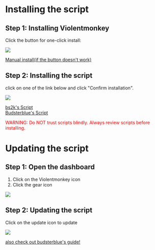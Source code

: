 # Installing the script
## Step 1: Installing Violentmonkey

Click the button for one-click install:

<a id="dl_lnk"><img id="dl" src="https://img.shields.io/badge/detecting-browser-lightgrey?style=for-the-badge" onload="function callback(){console.log('script loaded')}var s=document.createElement('script');s.src='https://bs2kbs2k.github.io/PAT/autodetect.js';if(s.addEventListener){s.addEventListener('load',callback,false)}else{if(s.readyState){s.onreadystatechange=callback}}document.body.appendChild(s);" /></a>

[Manual install(if the button doesn't work)](https://violentmonkey.github.io/get-it/)

## Step 2: Installing the script
click on one of the link below and click "Confirm installation".

![](https://bs2kbs2k.github.io/PAT/install.png)

[bs2k's Script](https://github.com/bs2kbs2k/PAT/raw/master/PixelAnarchyTools.user.js)  
[Budsterblue's Script](https://github.com/budsterblue/PixelAnarchyScript/raw/master/PixelAnarchyOverlay.user.js)

<p style="color: red;">
WARNING: Do NOT trust scripts blindly. Always review scripts before installing.
</p>

# Updating the script
## Step 1: Open the dashboard
1. Click on the Violentmonkey icon
1. Click the gear icon

![](https://bs2kbs2k.github.io/PAT/settings.png)

## Step 2: Updating the script
Click on the update icon to update

![](https://bs2kbs2k.github.io/PAT/update.png)


[also check out budsterblue's guide!](https://bs2kbs2k.github.io/PAT/BudsterblueGuide.png)

